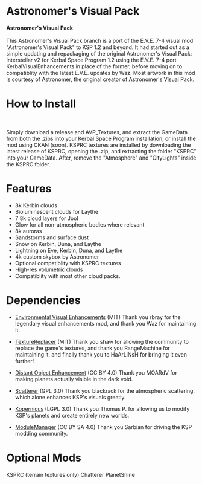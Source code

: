 # Astronomer's Visual Pack
<b>Astronomer's Visual Pack</b> <br>    
This Astronomer's Visual Pack branch is a port of the E.V.E. 7-4 visual mod "Astronomer's Visual Pack" to KSP 1.2 and beyond. It had started out as a simple updating and repackaging of the original Astronomer's Visual Pack: Interstellar v2 for Kerbal Space Program 1.2 using the E.V.E. 7-4 port KerbalVisualEnhancements in place of the former, before moving on to compatiblity with the latest E.V.E. updates by Waz. Most artwork in this mod is courtesy of Astronomer, the original creator of Astronomer's Visual Pack.

<h1>How to Install</h1> <br>

Simply download a release and AVP_Textures, and extract the GameData from both the .zips into your Kerbal Space Program installation, or install the mod using CKAN (soon).
KSPRC textures are installed by downloading the latest release of KSPRC, opening the .zip, and extracting the folder "KSPRC" into your GameData. After, remove the "Atmosphere" and "CityLights" inside the KSPRC folder.

<h1>Features</h1>
<ul>
  <li>8k Kerbin clouds</li>
  <li>Bioluminescent clouds for Laythe</li>
  <li>7 8k cloud layers for Jool</li>
  <li>Glow for all non-atmospheric bodies where relevant</li>
  <li>8k auroras</li>
  <li>Sandstorms and surface dust</li>
  <li>Snow on Kerbin, Duna, and Laythe</li>
  <li>Lightning on Eve, Kerbin, Duna, and Laythe</li>
  <li>4k custom skybox by Astronomer</li>
  <li>Optional compatiblity with KSPRC textures</li>
  <li>High-res volumetric clouds</li>
  <li>Compatiblity with most other cloud packs.</li>
</ul> 
<h1>Dependencies</h1>

* [Environmental Visual Enhancements](http://forum.kerbalspaceprogram.com/index.php?/topic/149733-122-environmentalvisualenhancements-12-2/) (MIT)
Thank you rbray for the legendary visual enhancements mod, and thank you Waz for maintaining it.

* [TextureReplacer](http://forum.kerbalspaceprogram.com/index.php?/topic/161898-13texturereplacerreplaced-v03/) (MIT)
Thank you shaw for allowing the community to replace the game's textures, and thank you RangeMachine for maintaining it, and finally thank you to HaArLiNsH for bringing it even further!

* [Distant Object Enhancement](http://forum.kerbalspaceprogram.com/index.php?/topic/89214-12x-distant-object-enhancement-bis-v181-20-october-2016/) (CC BY 4.0)
Thank you MOARdV for making planets actually visible in the dark void.

* [Scatterer](http://forum.kerbalspaceprogram.com/index.php?/topic/103963-wip122-scatterer-atmospheric-scattering-v00300-22012017/) (GPL 3.0)
Thank you blackrack for the atmospheric scattering, which alone enhances KSP's visuals greatly.

* [Kopernicus](http://forum.kerbalspaceprogram.com/index.php?/topic/140580-130-kopernicus-release-1-may-27/) (LGPL 3.0)
Thank you Thomas P. for allowing us to modify KSP's planets and create entirely new worlds.

* [ModuleManager](http://forum.kerbalspaceprogram.com/index.php?/topic/50533-130-module-manager-281-june-29th-2017-with-n-cats-physics/) (CC BY SA 4.0)
Thank you Sarbian for driving the KSP modding community. 

<h1>Optional Mods</h1>

KSPRC (terrain textures only)
Chatterer
PlanetShine
